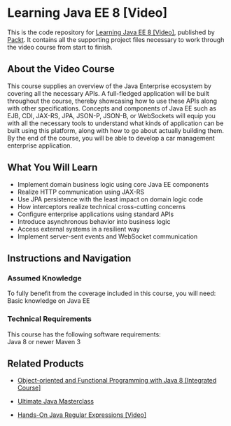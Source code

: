 # Learning Java EE 8 [Video]
This is the code repository for [Learning Java EE 8 [Video]](https://www.packtpub.com/application-development/learning-java-ee-8-video?utm_source=github&utm_medium=repository&utm_campaign=9781788831130), published by [Packt](https://www.packtpub.com/?utm_source=github). It contains all the supporting project files necessary to work through the video course from start to finish.
## About the Video Course
This course supplies an overview of the Java Enterprise ecosystem by covering all the necessary APIs. A full-fledged application will be built throughout the course, thereby showcasing how to use these APIs along with other specifications. Concepts and components of Java EE such as EJB, CDI, JAX-RS, JPA, JSON-P, JSON-B, or WebSockets will equip you with all the necessary tools to understand what kinds of application can be built using this platform, along with how to go about actually building them. By the end of the course, you will be able to develop a car management enterprise application.

<H2>What You Will Learn</H2>
<DIV class=book-info-will-learn-text>
<UL>
<LI><SPAN id=what_you_will_learn_c class=sugar_field>Implement domain business logic using core Java EE components</SPAN> 
<LI><SPAN id=what_you_will_learn_c class=sugar_field>Realize HTTP communication using JAX-RS</SPAN> 
<LI><SPAN id=what_you_will_learn_c class=sugar_field>Use JPA persistence with the least impact on domain logic code</SPAN> 
<LI><SPAN id=what_you_will_learn_c class=sugar_field>How interceptors realize technical cross-cutting concerns</SPAN> 
<LI><SPAN id=what_you_will_learn_c class=sugar_field>Configure enterprise applications using standard APIs</SPAN> 
<LI><SPAN id=what_you_will_learn_c class=sugar_field>Introduce asynchronous behavior into business logic</SPAN> 
<LI><SPAN id=what_you_will_learn_c class=sugar_field>Access external systems in a resilient way</SPAN> 
<LI><SPAN id=what_you_will_learn_c class=sugar_field>Implement server-sent events and WebSocket communication</SPAN> </LI></UL></DIV>

## Instructions and Navigation
### Assumed Knowledge
To fully benefit from the coverage included in this course, you will need:<br/>
Basic knowledge on Java EE
### Technical Requirements
This course has the following software requirements:<br/>
Java 8 or newer
Maven 3

## Related Products
* [Object-oriented and Functional Programming with Java 8 [Integrated Course]](https://www.packtpub.com/application-development/object-oriented-and-functional-programming-java-8-integrated-course?utm_source=github&utm_medium=repository&utm_campaign=9781788294027)

* [Ultimate Java Masterclass](https://www.packtpub.com/web-development/ultimate-java-masterclass?utm_source=github&utm_medium=repository&utm_campaign=9781838556921)

* [Hands-On Java Regular Expressions [Video]](https://www.packtpub.com/application-development/hands-java-regular-expressions-video?utm_source=github&utm_medium=repository&utm_campaign=9781838555900)

